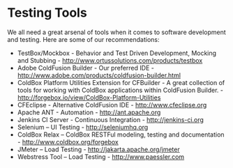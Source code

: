 # Testing Tools

We all need a great arsenal of tools when it comes to software development and testing. Here are some of our recommendations:

* TestBox/Mockbox - Behavior and Test Driven Development, Mocking and Stubbing - http://www.ortussolutions.com/products/testbox
* Adobe ColdFusion Builder - Our preferred IDE - http://www.adobe.com/products/coldfusion-builder.html
* ColdBox Platform Utilities Extension for CFBuilder - A great collection of tools for working with ColdBox applications within ColdFusion Builder. - http://forgebox.io/view/ColdBox-Platform-Utilities
* CFEclipse - Alternative ColdFusion IDE - http://www.cfeclipse.org
* Apache ANT - Automation - http://ant.apache.org
* Jenkins CI Server - Continuous Integration - http://jenkins-ci.org
* Selenium – UI Testing - http://seleniumhq.org
* ColdBox Relax – ColdBox RESTFul modeling, testing and documentation - http://www.coldbox.org/forgebox
* JMeter – Load Testing - http://jakarta.apache.org/jmeter
* Webstress Tool – Load Testing - http://www.paessler.com

